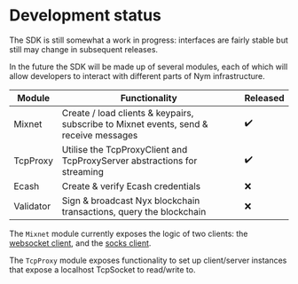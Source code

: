 # Development status
The SDK is still somewhat a work in progress: interfaces are fairly stable but still may change in subsequent releases.

In the future the SDK will be made up of several modules, each of which will allow developers to interact with different parts of Nym infrastructure.

| Module    | Functionality                                                                         | Released |
|-----------|---------------------------------------------------------------------------------------|----------|
| Mixnet    | Create / load clients & keypairs, subscribe to Mixnet events, send & receive messages | ✔️        |
| TcpProxy  | Utilise the TcpProxyClient and TcpProxyServer abstractions for streaming              | ✔️        |
| Ecash     | Create & verify Ecash credentials                                                     | ❌        |
| Validator | Sign & broadcast Nyx blockchain transactions, query the blockchain                    | ❌        |

The `Mixnet` module currently exposes the logic of two clients: the [websocket client](../clients/websocket), and the [socks client](../clients/socks5).

The `TcpProxy` module exposes functionality to set up client/server instances that expose a localhost TcpSocket to read/write to.
